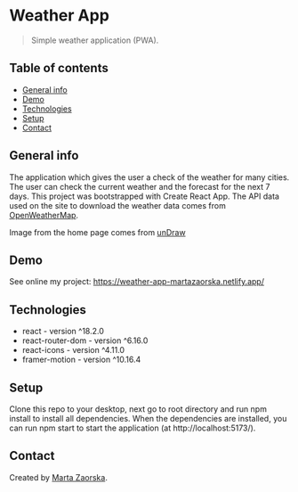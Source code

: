 # Weather App

> Simple weather application (PWA).
## Table of contents

- [General info](#general-info)
- [Demo](#demo)
- [Technologies](#technologies)
- [Setup](#setup)
- [Contact](#contact)

## General info
The application which gives the user a check of the weather for many cities. The user can check the current weather and the forecast for the next 7 days.
This project was bootstrapped with Create React App.
The API data used on the site to download the weather data comes from [OpenWeatherMap](https://openweathermap.org/).

Image from the home page comes from [unDraw](https://undraw.co/)
## Demo

See online my project: https://weather-app-martazaorska.netlify.app/

## Technologies

- react - version ^18.2.0
- react-router-dom - version ^6.16.0
- react-icons - version ^4.11.0
- framer-motion - version ^10.16.4

## Setup

Clone this repo to your desktop, next go to root directory and run npm install to install all dependencies. When the dependencies are installed, you can run npm start to start the application (at http://localhost:5173/).

## Contact

Created by [Marta Zaorska](https://martazaorska.github.io/portfolio/).

